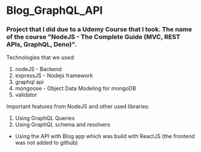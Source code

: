 # Blog_GraphQL_API

### Project that I did due to a Udemy Course that I took. The name of the course "NodeJS - The Complete Guide (MVC, REST APIs, GraphQL, Deno)".

Technologies that we used:
1. nodeJS - Backend
2. expressJS - Nodejs framework
3. graphql api 
4. mongoose - Object Data Modeling for mongoDB
5. validator

Important features from NodeJS and other used libraries:
1. Using GraphQL Queries 
2. Using GraphQL schema and resolvers

* Using the API with Blog app which was build with ReactJS (the frontend was not added to github)
